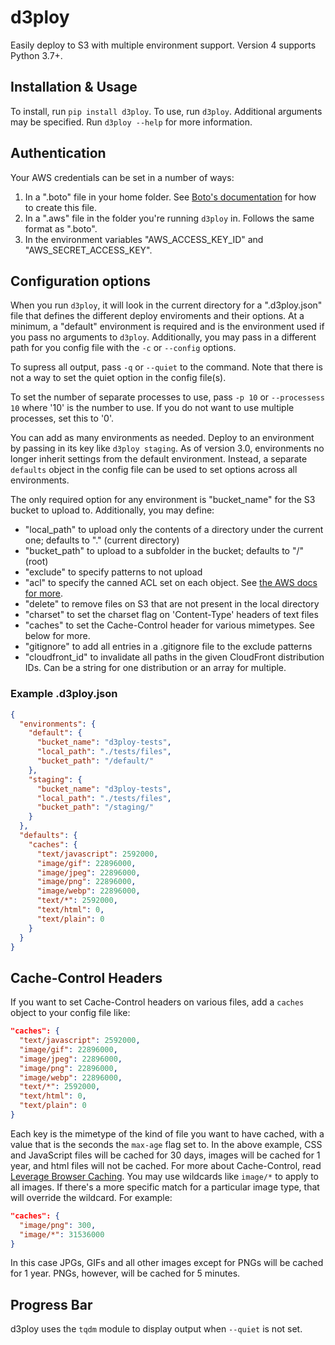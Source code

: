 # d3ploy

Easily deploy to S3 with multiple environment support. Version 4 supports Python 3.7+.

## Installation & Usage

To install, run `pip install d3ploy`.
To use, run `d3ploy`. Additional arguments may be specified. Run `d3ploy --help` for more information.

## Authentication

Your AWS credentials can be set in a number of ways:

1. In a ".boto" file in your home folder. See [Boto's documentation](http://docs.pythonboto.org/en/latest/boto_config_tut.html) for how to create this file.
2. In a ".aws" file in the folder you're running `d3ploy` in. Follows the same format as ".boto".
3. In the environment variables "AWS_ACCESS_KEY_ID" and "AWS_SECRET_ACCESS_KEY".

## Configuration options

When you run `d3ploy`, it will look in the current directory for a ".d3ploy.json" file that defines the different deploy enviroments and their options. At a minimum, a "default" environment is required and is the environment used if you pass no arguments to `d3ploy`. Additionally, you may pass in a different path for you config file with the `-c` or `--config` options.

To supress all output, pass `-q` or `--quiet` to the command. Note that there is not a way to set the quiet option in the config file(s).

To set the number of separate processes to use, pass `-p 10` or `--processess 10` where '10' is the number to use. If you do not want to use multiple processes, set this to '0'.

You can add as many environments as needed. Deploy to an environment by passing in its key like `d3ploy staging`. As of version 3.0, environments no longer inherit settings from the default environment. Instead, a separate `defaults` object in the config file can be used to set options across all environments.

The only required option for any environment is "bucket_name" for the S3 bucket to upload to. Additionally, you may define:

- "local_path" to upload only the contents of a directory under the current one; defaults to "." (current directory)
- "bucket_path" to upload to a subfolder in the bucket; defaults to "/" (root)
- "exclude" to specify patterns to not upload
- "acl" to specify the canned ACL set on each object. See [the AWS docs for more](https://docs.aws.amazon.com/AmazonS3/latest/dev/acl-overview.html#canned-acl).
- "delete" to remove files on S3 that are not present in the local directory
- "charset" to set the charset flag on 'Content-Type' headers of text files
- "caches" to set the Cache-Control header for various mimetypes. See below for more.
- "gitignore" to add all entries in a .gitignore file to the exclude patterns
- "cloudfront_id" to invalidate all paths in the given CloudFront distribution IDs. Can be a string for one distribution or an array for multiple.

### Example .d3ploy.json

```json
{
  "environments": {
    "default": {
      "bucket_name": "d3ploy-tests",
      "local_path": "./tests/files",
      "bucket_path": "/default/"
    },
    "staging": {
      "bucket_name": "d3ploy-tests",
      "local_path": "./tests/files",
      "bucket_path": "/staging/"
    }
  },
  "defaults": {
    "caches": {
      "text/javascript": 2592000,
      "image/gif": 22896000,
      "image/jpeg": 22896000,
      "image/png": 22896000,
      "image/webp": 22896000,
      "text/*": 2592000,
      "text/html": 0,
      "text/plain": 0
    }
  }
}
```

## Cache-Control Headers

If you want to set Cache-Control headers on various files, add a `caches` object to your config file like:

```json
"caches": {
  "text/javascript": 2592000,
  "image/gif": 22896000,
  "image/jpeg": 22896000,
  "image/png": 22896000,
  "image/webp": 22896000,
  "text/*": 2592000,
  "text/html": 0,
  "text/plain": 0
}
```

Each key is the mimetype of the kind of file you want to have cached, with a value that is the seconds the `max-age` flag set to. In the above example, CSS and JavaScript files will be cached for 30 days, images will be cached for 1 year, and html files will not be cached. For more about Cache-Control, read [Leverage Browser Caching](https://developers.google.com/speed/docs/insights/LeverageBrowserCaching). You may use wildcards like `image/*` to apply to all images. If there's a more specific match for a particular image type, that will override the wildcard. For example:

```json
"caches": {
  "image/png": 300,
  "image/*": 31536000
}
```

In this case JPGs, GIFs and all other images except for PNGs will be cached for 1 year. PNGs, however, will be cached for 5 minutes.

## Progress Bar

d3ploy uses the `tqdm` module to display output when `--quiet` is not set.
